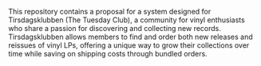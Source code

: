 This repository contains a proposal for a system designed for Tirsdagsklubben (The Tuesday Club), a community for vinyl enthusiasts who share a passion for discovering and collecting new records. Tirsdagsklubben allows members to find and order both new releases and reissues of vinyl LPs, offering a unique way to grow their collections over time while saving on shipping costs through bundled orders.